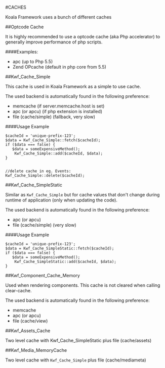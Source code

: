 #CACHES

Koala Framework uses a bunch of different caches

##Optcode Cache

It is highly recommended to use a optcode cache (aka Php accelerator) to generally improve performance of php scripts.

####Examples:

* apc (up to Php 5.5)
* Zend OPcache (default in php core from 5.5)


##Kwf_Cache_Simple

This cache is used in Koala Framework as a simple to use cache.

The used backend is automatically found in the following preference:

* memcache (if server.memcache.host is set)
* apc (or apcu) (if php extension is installed)
* file (cache/simple) (fallback, very slow)

####Usage Example

    $cacheId = 'unique-prefix-123';
    $data = Kwf_Cache_Simple::fetch($cacheId);
    if ($data === false) {
       $data = someExpensiveMethod();
        Kwf_Cache_Simple::add($cacheId, $data);
    }
     
     
    //delete cache in eg. Events:
    Kwf_Cache_Simple::delete($cacheId);
    
##Kwf_Cache_SimpleStatic

Similar as `Kwf_Cache_Simple` but for cache values that don't change during runtime of application 
(only when updating the code).

The used backend is automatically found in the following preference:

* apc (or apcu)
* file (cache/simple) (very slow)

####Usage Example

    $cacheId = 'unique-prefix-123';
    $data = Kwf_Cache_SimpleStatic::fetch($cacheId);
    if ($data === false) {
       $data = someExpensiveMethod();
        Kwf_Cache_SimpleStatic::add($cacheId, $data);
    }
    
    
##Kwf_Component_Cache_Memory

Used when rendering components. This cache is not cleared when calling clear-cache.

The used backend is automatically found in the following preference:

* memcache
* apc (or apcu)
* file (cache/view)


##Kwf_Assets_Cache

Two level cache with Kwf_Cache_SimpleStatic plus file (cache/assets)

##Kwf_Media_MemoryCache

Two level cache with `Kwf_Cache_Simple` plus file (cache/mediameta)